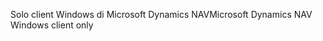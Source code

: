 <span data-ttu-id="7050a-101">Solo client Windows di Microsoft Dynamics NAV</span><span class="sxs-lookup"><span data-stu-id="7050a-101">Microsoft Dynamics NAV Windows client only</span></span>